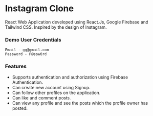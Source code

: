 # Instagram Clone

React Web Application developed using React.Js, Google Firebase and Tailwind CSS.
Inspired by the design of Instagram.

### Demo User Credentials

```
Email - gg@gmail.com
Password - P@ssw0rd
```

### Features

- Supports authentication and authorization using Firebase Authentication.
- Can create new account using Signup.
- Can follow other profiles on the application.
- Can like and comment posts.
- Can view any profile and see the posts which the profile owner has posted.
